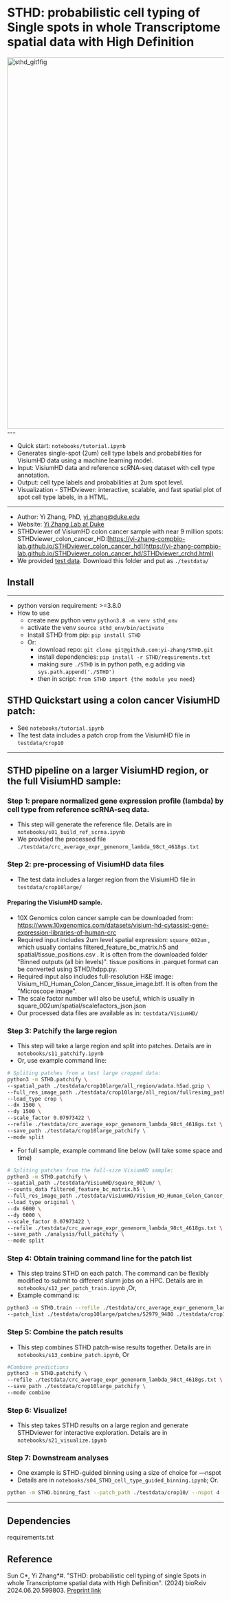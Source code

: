 # STHD: probabilistic cell typing of Single spots in whole Transcriptome spatial data with High Definition
<img width="862" alt="sthd_git1fig" src="https://github.com/user-attachments/assets/2477197e-888f-4383-b5cd-e7e256eefbc0">
---

- Quick start: `notebooks/tutorial.ipynb`
- Generates single-spot (2um) cell type labels and probabilities for VisiumHD data using a machine learning model.
- Input: VisiumHD data and reference scRNA-seq dataset with cell type annotation.
- Output: cell type labels and probabilities at 2um spot level.
- Visualization - STHDviewer: interactive, scalable, and fast spatial plot of spot cell type labels, in a HTML.


---

- Author: Yi Zhang, PhD, yi.zhang@duke.edu
- Website: [Yi Zhang Lab at Duke](https://yi-zhang-compbio-lab.github.io)
- STHDviewer of VisiumHD colon cancer sample with near 9 million spots: STHDviewer_colon_cancer_HD:[https://yi-zhang-compbio-lab.github.io/STHDviewer_colon_cancer_hd](https://yi-zhang-compbio-lab.github.io/STHDviewer_colon_cancer_hd/STHDviewer_crchd.html)
- We provided [test data](https://duke.box.com/v/yi-zhang-duke-sthd-test). Download this folder and put as `./testdata/`

## Install
---
- python version requirement: >=3.8.0
- How to use
  - create new python venv `python3.8 -m venv sthd_env`
  - activate the venv `source sthd_env/bin/activate`
  - Install STHD from pip: `pip install STHD`
  - Or:
      - download repo: `git clone git@github.com:yi-zhang/STHD.git`
      - install dependencies: `pip install -r STHD/requirements.txt`
      - making sure `./STHD` is in python path, e.g adding via `sys.path.append('./STHD')`
      - then in script: `from STHD import {the module you need}`


## STHD Quickstart using a colon cancer VisiumHD patch:

- See `notebooks/tutorial.ipynb`
- The test data includes a patch crop from the VisiumHD file in `testdata/crop10`

---

## STHD pipeline on a larger VisiumHD region, or the full VisiumHD sample:

### Step 1: prepare normalized gene expression profile (lambda) by cell type from reference scRNA-seq data.

- This step will generate the reference file. Details are in  `notebooks/s01_build_ref_scrna.ipynb`
- We provided the processed file `./testdata/crc_average_expr_genenorm_lambda_98ct_4618gs.txt`

### Step 2: pre-processing of VisiumHD data files

- The test data includes a larger region from the VisiumHD file in `testdata/crop10large/`
  
#### Preparing the VisiumHD sample. 
- 10X Genomics colon cancer sample can be downloaded from: https://www.10xgenomics.com/datasets/visium-hd-cytassist-gene-expression-libraries-of-human-crc
- Required input includes 2um level spatial expression: `square_002um` , which usually contains filtered_feature_bc_matrix.h5 and spatial/tissue_positions.csv . It is often from the downloaded folder "Binned outputs (all bin levels)". tissue positions in .parquet format can be converted using STHD/hdpp.py.
- Required input also includes full-resolution H&E image: Visium_HD_Human_Colon_Cancer_tissue_image.btf. It is often from the "Microscope image".
- The scale factor number will also be useful, which is usually in square_002um/spatial/scalefactors_json.json
- Our processed data files are available as in: `testdata/VisiumHD/`

### Step 3: Patchify the large region

- This step will take a large region and split into patches. Details are in `notebooks/s11_patchify.ipynb`
- Or, use example command line:

```bash
# Spliting patches from a test large cropped data:
python3 -m STHD.patchify \
--spatial_path ./testdata/crop10large/all_region/adata.h5ad.gzip \
--full_res_image_path ./testdata/crop10large/all_region/fullresimg_path.json \
--load_type crop \
--dx 1500 \
--dy 1500 \
--scale_factor 0.07973422 \
--refile ./testdata/crc_average_expr_genenorm_lambda_98ct_4618gs.txt \
--save_path ./testdata/crop10large_patchify \
--mode split
```

- For full sample, example command line below (will take some space and time)

```bash
# Spliting patches from the full-size VisiumHD sample:
python3 -m STHD.patchify \
--spatial_path ./testdata/VisiumHD/square_002um/ \
--counts_data filtered_feature_bc_matrix.h5 \
--full_res_image_path ./testdata/VisiumHD/Visium_HD_Human_Colon_Cancer_tissue_image.btf \
--load_type original \
--dx 6000 \
--dy 6000 \
--scale_factor 0.07973422 \
--refile ./testdata/crc_average_expr_genenorm_lambda_98ct_4618gs.txt \
--save_path ./analysis/full_patchify \
--mode split
```

### Step 4: Obtain training command line for the patch list

- This step trains STHD on each patch. The command can be flexibly modified to submit to different slurm jobs on a HPC. Details are in  `notebooks/s12_per_patch_train.ipynb` ,Or,
- Example command is:

```bash
python3 -m STHD.train --refile ./testdata/crc_average_expr_genenorm_lambda_98ct_4618gs.txt \
--patch_list ./testdata/crop10large/patches/52979_9480 ./testdata/crop10large/patches/57479_9480 ./testdata/crop10large/patches/52979_7980 ./testdata/crop10large/patches/55979_7980 ./testdata/crop10large/patches/57479_7980 ./testdata/crop10large/patches/54479_9480 ./testdata/crop10large/patches/55979_9480 ./testdata/crop10large/patches/54479_7980
```

### Step 5: Combine the patch results

- This step combines STHD patch-wise results together. Details are in  `notebooks/s13_combine_patch.ipynb`, Or

```bash
#Combine predictions
python3 -m STHD.patchify \
--refile ./testdata/crc_average_expr_genenorm_lambda_98ct_4618gs.txt \
--save_path ./testdata/crop10large_patchify \
--mode combine
```

### Step 6: Visualize!

- This step takes STHD results on a large region and generate STHDviewer for interactive exploration. Details are in `notebooks/s21_visualize.ipynb`

### Step 7: Downstream analyses

- One example is STHD-guided binning using a size of choice for —nspot
- Details are in `notebooks/s04_STHD_cell_type_guided_binning.ipynb`; Or.

```bash
python -m STHD.binning_fast --patch_path ./testdata/crop10/ --nspot 4 --outfile ./testdata/crop10_STHDbin_nspot4.h5ad
```

---

## Dependencies

requirements.txt

## Reference

Sun C*, Yi Zhang*#. "STHD: probabilistic cell typing of single Spots in whole Transcriptome spatial data with High Definition". (2024) bioRxiv 2024.06.20.599803. [Preprint link](https://www.biorxiv.org/content/10.1101/2024.06.20.599803v1)
